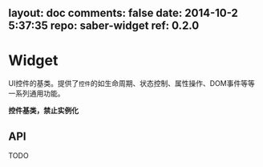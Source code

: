 layout: doc
comments: false
date: 2014-10-2 5:37:35
repo: saber-widget
ref: 0.2.0
---

# Widget

UI控件的基类。提供了`控件`的如生命周期、状态控制、属性操作、DOM事件等等一系列通用功能。

**控件基类，禁止实例化**

## API

TODO

